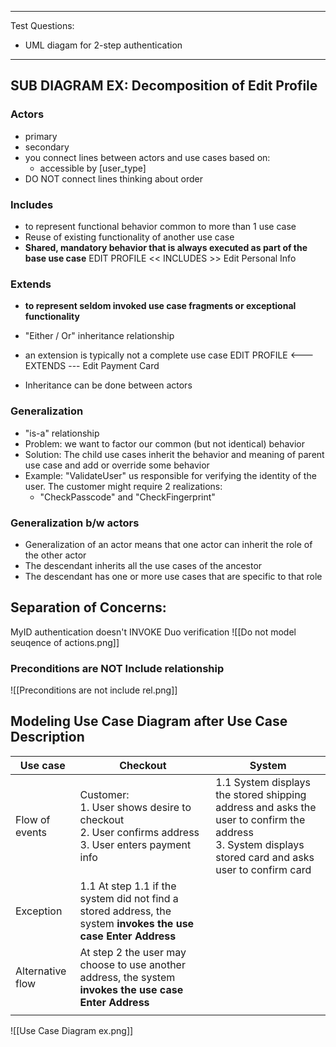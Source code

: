 <hr>


Test Questions:
- UML diagam for 2-step authentication

<hr>

## SUB DIAGRAM EX: Decomposition of Edit Profile

### Actors
- primary
- secondary
- you connect lines between actors and use cases based on:
	- accessible by [user_type]
- DO NOT connect lines thinking about order

### Includes
- to represent functional behavior common to more than 1 use case
- Reuse of existing functionality of another use case
- **Shared, mandatory behavior that is always executed as part of the base use case**
	EDIT PROFILE << INCLUDES >> Edit Personal Info
### Extends
- **to represent seldom invoked use case fragments or exceptional functionality**
- "Either / Or" inheritance relationship
- an extension is typically not a complete use case
	EDIT PROFILE <--- EXTENDS --- Edit Payment Card

- Inheritance can be done between actors

### Generalization
- "is-a" relationship
- Problem: we want to factor our common (but not identical) behavior
- Solution: The child use cases inherit the behavior and meaning of parent use case and add or override some behavior
- Example: "ValidateUser" us responsible for verifying the identity of the user. The customer might require 2 realizations:
	- "CheckPasscode" and "CheckFingerprint"

### Generalization b/w actors
- Generalization of an actor means that one actor can inherit the role of the other actor
- The descendant inherits all the use cases of the ancestor
- The descendant has one or more use cases that are specific to that role

## Separation of Concerns: 
MyID authentication doesn't  INVOKE Duo verification
![[Do not model seuqence of actions.png]]

### Preconditions are NOT Include relationship
![[Preconditions are not include rel.png]]

## Modeling Use Case Diagram after Use Case Description

| Use case         | Checkout                                                                                                       | System                                                                                                                                                   |
| ---------------- | -------------------------------------------------------------------------------------------------------------- | -------------------------------------------------------------------------------------------------------------------------------------------------------- |
| Flow of events   | Customer:<br>1. User shows desire to checkout<br>2. User confirms address<br>3. User enters payment info       | 1.1 System displays the stored shipping address and asks the user to confirm the address<br>3. System displays stored card and asks user to confirm card |
| Exception        | 1.1 At step 1.1 if the system did not find a stored address, the system **invokes the use case Enter Address** |                                                                                                                                                          |
| Alternative flow | At step 2 the user may choose to use another address, the system **invokes the use case Enter Address**        |                                                                                                                                                          |
|                  |                                                                                                                |                                                                                                                                                          |

![[Use Case Diagram ex.png]]